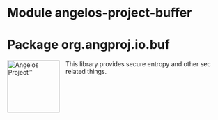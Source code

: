 # Module angelos-project-buffer
# Package org.angproj.io.buf

<img src="https://angelos-project.com/images/angelos.png" alt="Angelos Project™" style="width:120px; height:auto; margin-right:1em; margin-bottom:1em;" align="left">

This library provides secure entropy and other sec related things.